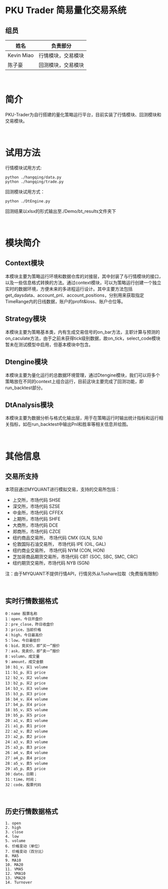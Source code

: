 # PKU Trader 简易量化交易系统

## 组员

|姓名|负责部分|
|--|--|
|Kevin Miao|行情模块，交易模块|
|陈子豪|回测模块，交易模块|

<br>

# 简介

PKU-Trader为自行搭建的量化策略运行平台，目前实装了行情模块、回测模块和交易模块。

<br>

# 试用方法

行情模块试用方式:
```
python ./hangqing/data.py
python ./hangqing/trade.py
```
回测模块试用方式：

```
python ./DtEngine.py
```
回测结果以xlsx的形式输出至./Demo/bt_results文件夹下

<br>

# 模块简介

## Context模块
本模块主要为策略运行环境和数据仓库的对接层，其中封装了与行情模块的接口，以及一些信息格式转换的方法。通过context模块，可以为策略运行创建一个独立实时的数据环境，方便未来的多进程运行设计。其中主要方法包括get_daysdata、account_pnl、account_positions，分别用来获取指定TimeRange内的日线数据，账户的profit&loss、账户仓位等。

## Strategy模块
本模块主要为策略基本类，内有生成交易信号的on_bar方法，主职计算与预测的on_caculate方法，由于之前未获得tick级别数据，故on_tick，select_code模块暂未在测试模型中启用，但基本模块中包含。

## Dtengine模块
本模块主要为量化运行的总数据环境管理，通过Dtengine模块，我们可以将多个策略放在不同的context上组合运行，目前这块主要完成了回测功能，即run_backtest部分。

## DtAnalysis模块
本模块主要为数据分析与格式化输出层，用于在策略运行时输出统计指标和运行相关指标，如在run_backtest中输出Pnl和胜率等相关信息并绘图。

<br>

# 其他信息


## 交易所支持
本项目通过MYQUANT进行模拟交易，支持的交易所包括：

- 上交所，市场代码 SHSE
- 深交所，市场代码 SZSE
- 中金所，市场代码 CFFEX
- 上期所，市场代码 SHFE
- 大商所，市场代码 DCE
- 郑商所，市场代码 CZCE
- 纽约商品交易所， 市场代码 CMX (GLN, SLN)
- 伦敦国际石油交易所， 市场代码 IPE (OIL, GAL)
- 纽约商业交易所， 市场代码 NYM (CON, HON)
- 芝加哥商品期货交易所，市场代码 CBT (SOC, SBC, SMC, CRC)
- 纽约期货交易所，市场代码 NYB (SGN)

注：由于MYQUANT不提供行情API，行情另外从Tushare拉取（免费版有限制）

<br>

## 实时行情数据格式
    0：name 股票名称
    1：open，今日开盘价 
    2：pre_close，昨日收盘价 
    3：price，当前价格
    4：high，今日最高价 
    5：low，今日最低价 
    6：bid，竞买价，即“买一”报价 
    7：ask，竞卖价，即“卖一”报价 
    8：volumn，成交量
    9：amount，成交金额 
    10：b1_v，买1 volume
    11：b1_p，买1 price 
    12：b2_v，买2 volume
    13：b2_p，买2 price
    14：b3_v，买3 volume
    15：b3_p，买3 price
    16：b4_v，买4 volume
    17：b4_p，买4 price
    18：b5_v，买5 volume
    19：b5_p，买5 price
    20：a1_v，卖1 volume
    21：a1_p，卖1 price
    22：a2_v，卖2 volume 
    23：a2_p，卖2 price
    24：a3_v，卖3 volume 
    25：a3_p，卖3 price 
    26：a4_v，卖4 volume 
    27：a4_p，卖4 price 
    28：a5_v，卖5 volume 
    29：a5_p，卖5 price 
    30：date，日期； 
    31：time，时间；
    32：code，股票代码

<br>

## 历史行情数据格式
    1. open
    2. high
    3. close
    4. low
    5. volume
    6. 价格变动（单位）
    7. 价格变动（百分比）
    8. MA5
    9. MA10
    10. MA20
    11. VMA5
    12. VMA10
    13. VMA20
    14. Turnover

